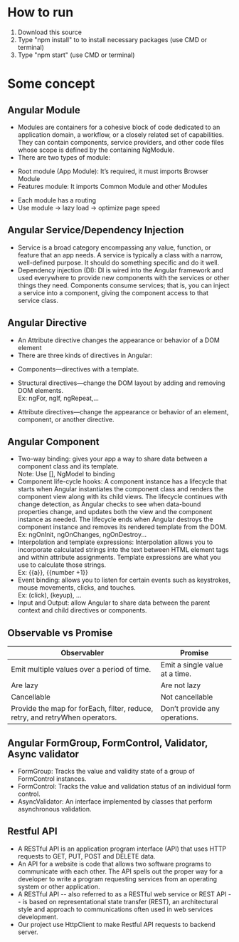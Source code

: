 # How to run
1) Download this source
2) Type "npm install" to to install necessary packages (use CMD or terminal)
3) Type "npm start" (use CMD or terminal)

# Some concept

## Angular Module
- Modules are containers for a cohesive block of code dedicated to an application domain, a workflow, or a closely related set of capabilities. They can contain components, service providers, and other code files whose scope is defined by the containing NgModule.
- There are two types of module:
* Root module (App Module): It’s required, it must imports Browser Module
* Features module: It imports Common Module and other Modules
- Each module has a routing
- Use module -> lazy load -> optimize page speed
## Angular Service/Dependency Injection
- Service is a broad category encompassing any value, function, or feature that an app needs. A service is typically a class with a narrow, well-defined purpose. It should do something specific and do it well.
- Dependency injection (DI): DI is wired into the Angular framework and used everywhere to provide new components with the services or other things they need. Components consume services; that is, you can inject a service into a component, giving the component access to that service class.
## Angular Directive
- An Attribute directive changes the appearance or behavior of a DOM element
- There are three kinds of directives in Angular:
* Components—directives with a template.
+ Structural directives—change the DOM layout by adding and removing DOM elements.
<br>Ex: ngFor, ngIf, ngRepeat,...
- Attribute directives—change the appearance or behavior of an element, component, or another directive.
## Angular Component
- Two-way binding: gives your app a way to share data between a component class and its template.
<br> Note: Use [], NgModel to binding
- Component life-cycle hooks: A component instance has a lifecycle that starts when Angular instantiates the component class and renders the component view along with its child views. The lifecycle continues with change detection, as Angular checks to see when data-bound properties change, and updates both the view and the component instance as needed. The lifecycle ends when Angular destroys the component instance and removes its rendered template from the DOM. 
<br>Ex: ngOnInit, ngOnChanges, ngOnDestroy...
- Interpolation and template expressions: Interpolation allows you to incorporate calculated strings into the text between HTML element tags and within attribute assignments. Template expressions are what you use to calculate those strings.
<br>Ex: {{a}}, {{number +1}}
- Event binding: allows you to listen for certain events such as keystrokes, mouse movements, clicks, and touches.
<br>Ex: (click), (keyup), …
- Input and Output: allow Angular to share data between the parent context and child directives or components. 
## Observable vs Promise
| Observabler  | Promise |
| ------------- | ------------- |
| Emit multiple values over a period of time.  | 	Emit a single value at a time.  |
| Are lazy  | Are not lazy |
| Cancellable   | 	Not cancellable   |
| Provide the map for forEach, filter, reduce, retry, and retryWhen operators.  | Don’t provide any operations.  |
## Angular FormGroup, FormControl, Validator, Async validator
- FormGroup: Tracks the value and validity state of a group of FormControl instances.
- FormControl: Tracks the value and validation status of an individual form control.
- AsyncValidator: An interface implemented by classes that perform asynchronous validation.
## Restful API
- A RESTful API is an application program interface (API) that uses HTTP requests to GET, PUT, POST and DELETE data.
- An API for a website is code that allows two software programs to communicate with each other. The API spells out the proper way for a developer to write a program requesting services from an operating system or other application.
- A RESTful API -- also referred to as a RESTful web service or REST API -- is based on representational state transfer (REST), an architectural style and approach to communications often used in web services development.
- Our project use HttpClient to make Restful API requests to backend server.
